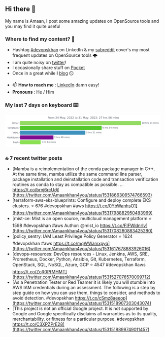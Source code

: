 <!--- [![Hits](https://hits.seeyoufarm.com/api/count/incr/badge.svg?url=https%3A%2F%2Fgithub.com%2Fakhan4u%2Fhit-counter&count_bg=%2379C83D&title_bg=%23555555&icon=&icon_color=%23E7E7E7&title=visits&edge_flat=false)](https://hits.seeyoufarm.com) --->

## Hi there 👋

My name is Amaan, I post some amazing updates on OpenSource tools and you may find it quite useful

### Where to find my content? 🤔

* Hashtag [#devopskhan](https://www.linkedin.com/feed/hashtag/devopskhan/) on LinkedIn & my [subreddit](https://www.reddit.com/r/devopskhan/) cover's my most frequent updates on OpenSource tools 🌩️
* I am quite noisy on [twitter](https://twitter.com/Amaankhan4you)!
* I occasionally share stuff on [Pocket](https://getpocket.com/@ej6g8d1dp2829A16a9Tf5d4T6bAMp3d8791rejDe86yem3bm4e14ex4fT4dluk29)
* Once in a great while I [blog](https://linuxparrot.com/) ⏲️


- 📫 **How to reach me** : [LinkedIn](https://www.linkedin.com/in/amaan-khan-linux-ninja) damn easy!
- **Pronouns** : He / Him

### My last 7 days on keyboard ⌨️

<img src="https://github.com/akhan4u/akhan4u/blob/main/images/stat.svg" alt="Amaan's Wakatime Activity!"/>

### 🔝 7 recent twitter posts
<!-- DEVDOJO:START -->
- [Mamba is a reimplementation of the conda package manager in C++. At the same time, mamba utilize the same command line parser, package installation and deinstallation code and transaction verification routines as conda to stay as compatible as possible. … https://t.co/brnj6rcUdj](https://twitter.com/Amaankhan4you/status/1531866309574766593)
- [terraform-aws-eks-blueprints: Configure and deploy complete EKS clusters.
⭐️ 676
#devopskhan #aws
https://t.co/0YbWanhsO1](https://twitter.com/Amaankhan4you/status/1531798882950483969)
- [mist-ce: Mist is an open source, multicloud management platform
⭐️ 1598
#devopskhan #aws
Author: @mist_io
https://t.co/FIFWldnrIv](https://twitter.com/Amaankhan4you/status/1531708280883425280)
- [policy_sentry: IAM Least Privilege Policy Generator
⭐️ 1624
#devopskhan #aws
https://t.co/mqWWamxpyq](https://twitter.com/Amaankhan4you/status/1531617678883926016)
- [devops-resources: DevOps resources - Linux, Jenkins, AWS, SRE, Prometheus, Docker, Python, Ansible, Git, Kubernetes, Terraform, OpenStack, SQL, NoSQL, Azure, GCP
⭐️ 4547
#devopskhan #aws
https://t.co/ZoR0PfMHMT](https://twitter.com/Amaankhan4you/status/1531527076570099712)
- [As a Penetration Tester or Red Teamer it is likely you will stumble into AWS IAM credentials during an assessment. The following is a step by step guide on how you can use them, things to consider, and methods to avoid detection. #devopskhan https://t.co/cSmz8aeeop](https://twitter.com/Amaankhan4you/status/1531518907303043074)
- [This project is not an official Google project. It is not supported by Google and Google specifically disclaims all warranties as to its quality, merchantability, or fitness for a particular purpose. #devopskhan https://t.co/C3XPZPrE28](https://twitter.com/Amaankhan4you/status/1531518899749011457)
<!-- DEVDOJO:END -->

<!-- ![Amaan's GitHub stats](https://github-readme-stats.vercel.app/api?username=akhan4u&count_private=true&show_icons=true&hide=contribs) -->
